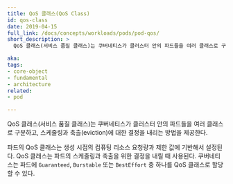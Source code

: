 ```yaml
---
title: QoS 클래스(QoS Class)
id: qos-class
date: 2019-04-15
full_link: /docs/concepts/workloads/pods/pod-qos/
short_description: >
  QoS 클래스(서비스 품질 클래스)는 쿠버네티스가 클러스터 안의 파드들을 여러 클래스로 구분하고, 스케줄링과 축출(eviction)에 대한 결정을 내리는 방법을 제공한다.

aka:
tags:
- core-object
- fundamental
- architecture
related:
- pod

---
```

  QoS 클래스(서비스 품질 클래스)는 쿠버네티스가 클러스터 안의 파드들을 여러 클래스로 구분하고, 스케줄링과 축출(eviction)에 대한 결정을 내리는 방법을 제공한다.

<!--more-->
파드의 QoS 클래스는 생성 시점의 컴퓨팅 리소스 요청량과 제한 값에 기반해서 설정된다. QoS 클래스는 파드의 스케줄링과 축출을 위한 결정을 내릴 때 사용된다.
쿠버네티스는 파드에 `Guaranteed`, `Burstable` 또는 `BestEffort` 중 하나를 QoS 클래스로 할당할 수 있다.
